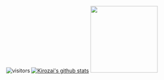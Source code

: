 ![visitors](https://visitor-badge.glitch.me/badge?page_id=Kirozai&left_color=black&right_color=red)
[![Kirozai's github stats](https://github-readme-stats.vercel.app/api?username=Kirozai&include_all_commits=true&count_private=true&show_icons=true&line_height=20&title_color=FFFFFF&icon_color=FFFFFF&text_color=FFFFFF&bg_color=0D1117)](https://github.com/anuraghazra/github-readme-stats)
<img height="180em" src="https://github-readme-stats-eight-theta.vercel.app/api/top-langs/?username=Kirozai&layout=compact&langs_count=8&bg_color=0D1117"/>
